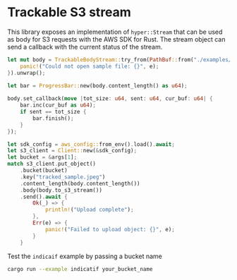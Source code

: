 # Trackable S3 stream
This library exposes an implementation of `hyper::Stream` that can be used as body for S3 requests with the AWS SDK for Rust. The stream object can send a callback with the current status of the stream.

```rust
let mut body = TrackableBodyStream::try_from(PathBuf::from("./examples/sample.jpeg")).map_err(|e| {
    panic!("Could not open sample file: {}", e);
}).unwrap();

let bar = ProgressBar::new(body.content_length() as u64);
    
body.set_callback(move |tot_size: u64, sent: u64, cur_buf: u64| {
    bar.inc(cur_buf as u64);
    if sent == tot_size {
        bar.finish();
    }
});

let sdk_config = aws_config::from_env().load().await;
let s3_client = Client::new(&sdk_config);
let bucket = &args[1];
match s3_client.put_object()
    .bucket(bucket)
    .key("tracked_sample.jpeg")
    .content_length(body.content_length())
    .body(body.to_s3_stream())
    .send().await {
        Ok(_) => {
            println!("Upload complete");
        },
        Err(e) => {
            panic!("Failed to upload object: {}", e);
        }
    }
```

Test the `indicaif` example by passing a bucket name

```bash
cargo run --example indicatif your_bucket_name
```